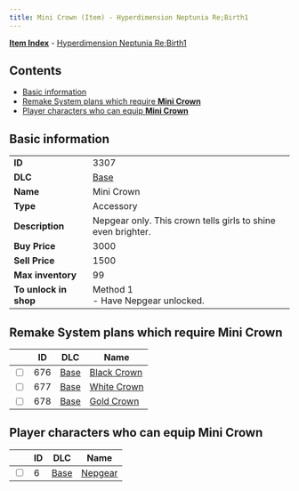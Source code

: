 ```yaml
---
title: Mini Crown (Item) - Hyperdimension Neptunia Re;Birth1
---
```


[**Item Index**](/neptunia/rb1/item/index.html) - [Hyperdimension Neptunia Re;Birth1](/neptunia/rb1)

## Contents

- [Basic information](#basic-information)
- [Remake System plans which require **Mini Crown**](#remake-system-plans-which-require-mini-crown)
- [Player characters who can equip **Mini Crown**](#player-characters-who-can-equip-mini-crown)

## Basic information

|   |   |
| -- | -- |
| **ID** | 3307 |
| **DLC** | [Base](/neptunia/rb1/dlc/1-base.html) |
| **Name** | Mini Crown |
| **Type** | Accessory |
| **Description** | Nepgear only. This crown tells girls to shine even brighter. |
| **Buy Price** | 3000 |
| **Sell Price** | 1500 |
| **Max inventory** | 99 |
| **To unlock in shop** | Method 1<br />- Have Nepgear unlocked. |


## Remake System plans which require **Mini Crown**

|    | ID | DLC | Name |
| -- | -- | --- | ---- |
| <input type="checkbox" id="rb1-quest-1-676" class="trackbox" /> | 676 | [Base](/neptunia/rb1/dlc/1-base.html) | [Black Crown](/neptunia/rb1/quest/1-676-black-crown.html) |
| <input type="checkbox" id="rb1-quest-1-677" class="trackbox" /> | 677 | [Base](/neptunia/rb1/dlc/1-base.html) | [White Crown](/neptunia/rb1/quest/1-677-white-crown.html) |
| <input type="checkbox" id="rb1-quest-1-678" class="trackbox" /> | 678 | [Base](/neptunia/rb1/dlc/1-base.html) | [Gold Crown](/neptunia/rb1/quest/1-678-gold-crown.html) |


## Player characters who can equip **Mini Crown**

|    | ID | DLC | Name |
| -- | -- | --- | ---- |
| <input type="checkbox" id="rb1-player-1-6" class="trackbox" /> | 6 | [Base](/neptunia/rb1/dlc/1-base.html) | [Nepgear](/neptunia/rb1/player/1-6-nepgear.html) |
